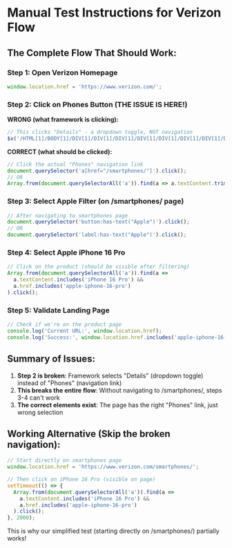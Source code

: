 # Manual Test Instructions for Verizon Flow

## The Complete Flow That Should Work:

### Step 1: Open Verizon Homepage
```javascript
window.location.href = 'https://www.verizon.com/';
```

### Step 2: Click on Phones Button (THE ISSUE IS HERE!)
**WRONG (what framework is clicking):**
```javascript
// This clicks "Details" - a dropdown toggle, NOT navigation
$x('/HTML[1]/BODY[1]/DIV[1]/DIV[1]/DIV[1]/DIV[1]/DIV[1]/DIV[1]/DIV[1]/DIV[1]/DIV[1]/DIV[4]/DIV[1]/DIV[1]/DIV[1]/DIV[1]/DIV[1]/DIV[1]/DIV[1]/SPAN[1]/SPAN[2]/A[1]')[0].click()
```

**CORRECT (what should be clicked):**
```javascript
// Click the actual "Phones" navigation link
document.querySelector('a[href="/smartphones/"]').click();
// OR
Array.from(document.querySelectorAll('a')).find(a => a.textContent.trim() === 'Phones').click();
```

### Step 3: Select Apple Filter (on /smartphones/ page)
```javascript
// After navigating to smartphones page
document.querySelector('button:has-text("Apple")').click();
// OR
document.querySelector('label:has-text("Apple")').click();
```

### Step 4: Select Apple iPhone 16 Pro
```javascript
// Click on the product (should be visible after filtering)
Array.from(document.querySelectorAll('a')).find(a => 
  a.textContent.includes('iPhone 16 Pro') && 
  a.href.includes('apple-iphone-16-pro')
).click();
```

### Step 5: Validate Landing Page
```javascript
// Check if we're on the product page
console.log('Current URL:', window.location.href);
console.log('Success:', window.location.href.includes('apple-iphone-16-pro'));
```

## Summary of Issues:

1. **Step 2 is broken**: Framework selects "Details" (dropdown toggle) instead of "Phones" (navigation link)
2. **This breaks the entire flow**: Without navigating to /smartphones/, steps 3-4 can't work
3. **The correct elements exist**: The page has the right "Phones" link, just wrong selection

## Working Alternative (Skip the broken navigation):

```javascript
// Start directly on smartphones page
window.location.href = 'https://www.verizon.com/smartphones/';

// Then click on iPhone 16 Pro (visible on page)
setTimeout(() => {
  Array.from(document.querySelectorAll('a')).find(a => 
    a.textContent.includes('iPhone 16 Pro') && 
    a.href.includes('apple-iphone-16-pro')
  ).click();
}, 2000);
```

This is why our simplified test (starting directly on /smartphones/) partially works!